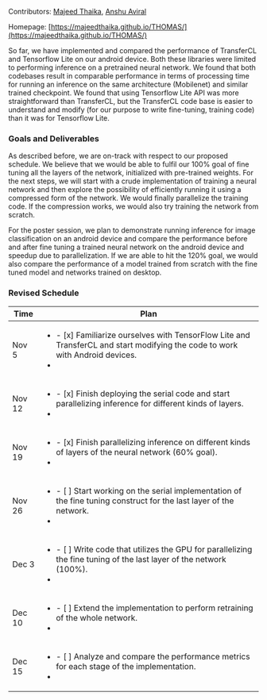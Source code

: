 Contributors: [Majeed Thaika](https://github.com/majeedthaika), [Anshu Aviral](https://github.com/cyclotronian)

Homepage: [https://majeedthaika.github.io/THOMAS/](https://majeedthaika.github.io/THOMAS/) 

So far, we have implemented and compared the performance of TransferCL and Tensorflow Lite on our android device. Both these libraries were limited to performing inference on a pretrained neural network. We found that both codebases result in comparable performance in terms of processing time for running an inference on the same architecture (Mobilenet) and similar trained checkpoint. We found that using Tensorflow Lite API was more straightforward than TransferCL, but the TransferCL code base is easier to understand and modify (for our purpose to write fine-tuning, training code) than it was for Tensorflow Lite.

### Goals and Deliverables

As described before, we are on-track with respect to our proposed schedule. We believe that we would be able to fulfil our 100% goal of fine tuning all the layers of the network, initialized with pre-trained weights. For the next steps, we will start with a crude implementation of training a neural network and then explore the possibility of efficiently running it using a compressed form of the network. We would finally parallelize the training code. If the compression works, we would also try training the network from scratch.

For the poster session, we plan to demonstrate running inference for image classification on an android device and compare the performance before and after fine tuning a trained neural network on the android device and speedup due to parallelization. If we are able to hit the 120% goal, we would also compare the performance of a model trained from scratch with the fine tuned model and networks trained on desktop.

### Revised Schedule

Time | Plan |
--- | --- | 
Nov 5 | <ul><li>- [x] Familiarize ourselves with TensorFlow Lite and TransferCL and start modifying the code to work with Android devices. </li><li>
Nov 12 | <ul><li>- [x] Finish deploying the serial code and start parallelizing inference for different kinds of layers. </li><li>
Nov 19 | <ul><li>- [x] Finish parallelizing inference on different kinds of layers of the neural network (60% goal). </li><li>
Nov 26 | <ul><li>- [ ] Start working on the serial implementation of the fine tuning construct for the last layer of the network. </li><li> 
Dec 3 | <ul><li>- [ ] Write code that utilizes the GPU for parallelizing the fine tuning of the last layer of the network (100%). </li><li>
Dec 10 | <ul><li>- [ ] Extend the implementation to perform retraining of the whole network. </li><li>  
Dec 15 | <ul><li>- [ ] Analyze and compare the performance metrics for each stage of the implementation. </li><li>  
